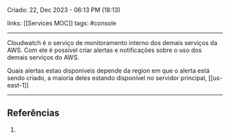 Criado: 22, Dec 2023 - 06:13 PM (18:13)

links: [[Services MOC]]
tags: #console 

---

Cloudwatch é o serviço de monitoramento interno dos demais serviços da AWS. Com ele é possível criar alertas e notificações sobre o uso dos demais serviços do AWS.

Quais alertas estao disponíveis depende da region em que o alerta está sendo criado, a maioria deles estando disponível no servidor principal, [[us-east-1]]

---
## Referências
1.